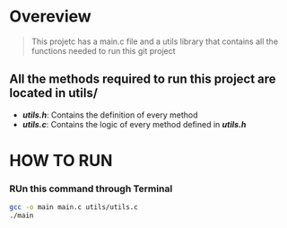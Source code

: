 # Overeview
> This projetc has a main.c file and a utils library that contains all the functions needed to run this git project

## All the methods required to run this project are located in utils/ 
- ***utils.h***: Contains the definition of every method
- ***utils.c***: Contains the logic of every method defined in ***utils.h***

# HOW TO RUN

### RUn this command through Terminal
```Bash
gcc -o main main.c utils/utils.c
./main
```


